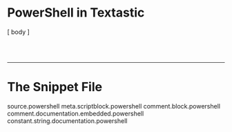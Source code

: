 # PowerShell in Textastic

[ body ]

<br /><br >

---

# The Snippet File



source.powershell
meta.scriptblock.powershell
comment.block.powershell
comment.documentation.embedded.powershell
constant.string.documentation.powershell